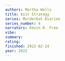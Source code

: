 ```yaml
---
authors: Martha Wells
title: Exit Strategy
series: Murderbot Diaries
series_number: 4
narrators: Kevin R. Free
vibe:
summary:
rating:
finished: 2022-02-24
year: 2022
---
```


